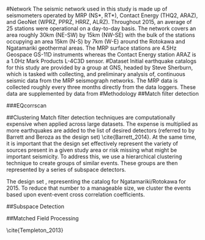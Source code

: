 #Network
The seismic network used in this study is made up of seismometers operated by MRP (NS\*, RT\*), Contact Energy (THQ2, ARAZ), and GeoNet (WPRZ, PPRZ, HRRZ, ALRZ). Throughout 2015, an average of 25 stations were operational on a day-to-day basis. The network covers an area roughly 30km (NE-SW) by 15km (NW-SE) with the bulk of the stations occupying an area 15km (N-S) by 7km (W-E) around the Rotokawa and Ngatamariki geothermal areas. The MRP surface stations are 4.5Hz Geospace GS-11D instruments whereas the Contact Energy station ARAZ is a 1.0Hz Mark Products L-4C3D sensor.
#Dataset
Initial earthquake catalogs for this study are provided by a group at GNS, headed by Steve Sherburn, which is tasked with collecting, and preliminary analysis of, continuous seismic data from the MRP seismograph networks. The MRP data is collected roughly every three months directly from the data loggers. These data are supplemented by data from 
#Methodology
##Match filter detection
 
###EQcorrscan

##Clustering
Match filter detection techniques are computationally expensive when applied across large datasets. The expense is multiplied as more earthquakes are added to the list of desired detectors (referred to by Barrett and Beroza as the design set) \cite{Barrett_2014}. At the same time, it is important that the design set effectively represent the variety of sources present in a given study area or risk missing what might be important seismicity. To address this, we use a hierarchical clustering technique to create groups of similar events. These groups are then represented by a series of subspace detectors.

The design set  , representing the catalog for Ngatamariki/Rotokawa for 2015. To reduce that number to a manageable size, we cluster the events based upon event-event cross correlation coefficients.

##Subspace Detection

##Matched Field Processing

\cite{Templeton_2013}